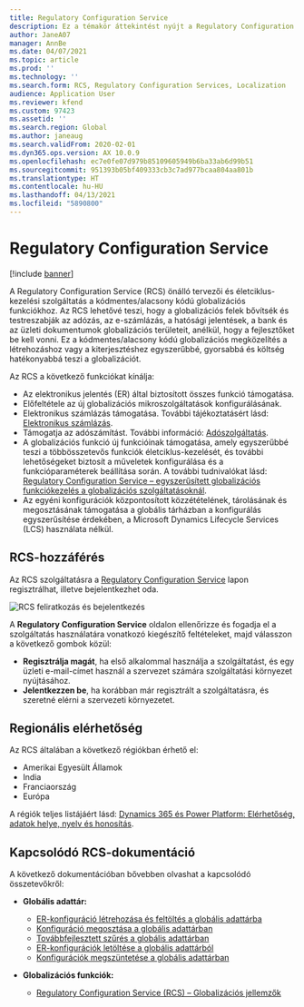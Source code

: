 ```yaml
---
title: Regulatory Configuration Service
description: Ez a témakör áttekintést nyújt a Regulatory Configuration Service (RCS) lehetőségeiről, és bemutatja a szolgáltatáshoz való hozzáférést.
author: JaneA07
manager: AnnBe
ms.date: 04/07/2021
ms.topic: article
ms.prod: ''
ms.technology: ''
ms.search.form: RCS, Regulatory Configuration Services, Localization
audience: Application User
ms.reviewer: kfend
ms.custom: 97423
ms.assetid: ''
ms.search.region: Global
ms.author: janeaug
ms.search.validFrom: 2020-02-01
ms.dyn365.ops.version: AX 10.0.9
ms.openlocfilehash: ec7e0fe07d979b85109605949b6ba33ab6d99b51
ms.sourcegitcommit: 951393b05bf409333cb3c7ad977bcaa804aa801b
ms.translationtype: HT
ms.contentlocale: hu-HU
ms.lasthandoff: 04/13/2021
ms.locfileid: "5890800"
---
```

# <a name="regulatory-configuration-service"></a>Regulatory Configuration Service

[!include [banner](../includes/banner.md)]

A Regulatory Configuration Service (RCS) önálló tervezői és életciklus-kezelési szolgáltatás a kódmentes/alacsony kódú globalizációs funkciókhoz. Az RCS lehetővé teszi, hogy a globalizációs felek bővítsék és testreszabják az adózás, az e-számlázás, a hatósági jelentések, a bank és az üzleti dokumentumok globalizációs területeit, anélkül, hogy a fejlesztőket be kell vonni. Ez a kódmentes/alacsony kódú globalizációs megközelítés a létrehozáshoz vagy a kiterjesztéshez egyszerűbbé, gyorsabbá és költség hatékonyabbá teszi a globalizációt.

Az RCS a következő funkciókat kínálja:

- Az elektronikus jelentés (ER) által biztosított összes funkció támogatása.
- Előfeltétele az új globalizációs mikroszolgáltatások konfigurálásának.
- Elektronikus számlázás támogatása. További tájékoztatásért lásd: [Elektronikus számlázás](/dynamics365-release-plan/2021wave1/finance-operations/dynamics365-finance/electronic-invoicing-add-on-dynamics-365-ga).
- Támogatja az adószámítást. További információ: [Adószolgáltatás](/dynamics365-release-plan/2021wave1/finance-operations/dynamics365-finance/tax-service-preview).
- A globalizációs funkció új funkcióinak támogatása, amely egyszerűbbé teszi a többösszetevős funkciók életciklus-kezelését, és további lehetőségeket biztosít a műveletek konfigurálása és a funkcióparaméterek beállítása során. A további tudnivalókat lásd: [Regulatory Configuration Service – egyszerűsített globalizációs funkciókezelés a globalizációs szolgáltatásoknál](/dynamics365-release-plan/2021wave1/finance-operations/dynamics365-finance/regulatory-configuration-service-simplified-globalization-feature-management-globalization-services).
- Az egyéni konfigurációk központosított közzétételének, tárolásának és megosztásának támogatása a globális tárházban a konfigurálás egyszerűsítése érdekében, a Microsoft Dynamics Lifecycle Services (LCS) használata nélkül.

## <a name="access-rcs"></a>RCS-hozzáférés

Az RCS szolgáltatásra a [Regulatory Configuration Service](https://marketing.configure.global.dynamics.com/) lapon regisztrálhat, illetve bejelentkezhet oda.

![RCS feliratkozás és bejelentkezés](media/202103_RCS%20Marketing%20page_updated_1.jpg)

A **Regulatory Configuration Service** oldalon ellenőrizze és fogadja el a szolgáltatás használatára vonatkozó kiegészítő feltételeket, majd válasszon a következő gombok közül:

- **Regisztrálja magát**, ha első alkalommal használja a szolgáltatást, és egy üzleti e-mail-címet használ a szervezet számára szolgáltatási környezet nyújtásához.
- **Jelentkezzen be**, ha korábban már regisztrált a szolgáltatásra, és szeretné elérni a szervezeti környezetet.

## <a name="regional-availability"></a>Regionális elérhetőség

Az RCS általában a következő régiókban érhető el:

- Amerikai Egyesült Államok
- India
- Franciaország
- Európa

A régiók teljes listájáért lásd: [Dynamics 365 és Power Platform: Elérhetőség, adatok helye, nyelv és honosítás](https://aka.ms/dynamics_365_international_availability_deck).

## <a name="related-rcs-documentation"></a>Kapcsolódó RCS-dokumentáció

A következő dokumentációban bővebben olvashat a kapcsolódó összetevőkről:

- **Globális adattár:**

    - [ER-konfiguráció létrehozása és feltöltés a globális adattárba](rcs-global-repo-upload.md)
    - [Konfiguráció megosztása a globális adattárban](rcs-global-repo-share-configuration.md)
    - [Továbbfejlesztett szűrés a globális adattárban](enhanced-filtering-global-repo.md)
    - [ER-konfigurációk letöltése a globális adattárból](../../fin-ops-core/dev-itpro/analytics/er-download-configurations-global-repo.md)
    - [Konfigurációk megszüntetése a globális adattárban](discontinuing-configurations-rcs-global-repo.md)

- **Globalizációs funkciók:**

    - [Regulatory Configuration Service (RCS) – Globalizációs jellemzők](/dynamics365-release-plan/2021wave1/finance-operations/dynamics365-finance/regulatory-configuration-service-simplified-globalization-feature-management-globalization-services)